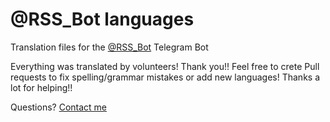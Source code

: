 # @RSS_Bot languages
Translation files for the [@RSS_Bot](https://telegram.me/rss_bot) Telegram Bot

Everything was translated by volunteers! Thank you!!
Feel free to crete Pull requests to fix spelling/grammar mistakes or add new languages! Thanks a lot for helping!!

Questions? [Contact me](https://t.me/partyguy)
